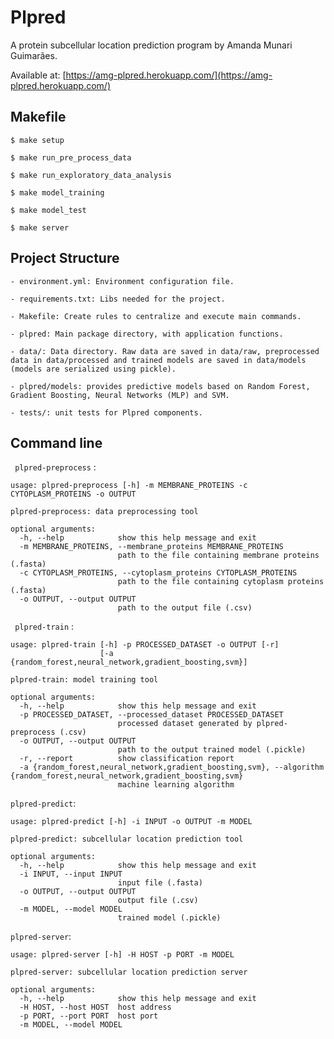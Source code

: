 # Plpred

A protein subcellular location prediction program by Amanda Munari Guimarães. 

Available at: [https://amg-plpred.herokuapp.com/](https://amg-plpred.herokuapp.com/)

## Makefile

```$ make setup```

```$ make run_pre_process_data```
	
```$ make run_exploratory_data_analysis```

```$ make model_training```

```$ make model_test```

```$ make server```


## Project Structure

```
- environment.yml: Environment configuration file.

- requirements.txt: Libs needed for the project.

- Makefile: Create rules to centralize and execute main commands.

- plpred: Main package directory, with application functions.

- data/: Data directory. Raw data are saved in data/raw, preprocessed data in data/processed and trained models are saved in data/models (models are serialized using pickle).

- plpred/models: provides predictive models based on Random Forest, Gradient Boosting, Neural Networks (MLP) and SVM.

- tests/: unit tests for Plpred components.

```

## Command line

``` plpred-preprocess``` :

```
usage: plpred-preprocess [-h] -m MEMBRANE_PROTEINS -c CYTOPLASM_PROTEINS -o OUTPUT

plpred-preprocess: data preprocessing tool

optional arguments:
  -h, --help            show this help message and exit
  -m MEMBRANE_PROTEINS, --membrane_proteins MEMBRANE_PROTEINS
                        path to the file containing membrane proteins (.fasta)
  -c CYTOPLASM_PROTEINS, --cytoplasm_proteins CYTOPLASM_PROTEINS
                        path to the file containing cytoplasm proteins (.fasta)
  -o OUTPUT, --output OUTPUT
                        path to the output file (.csv)
```

``` plpred-train``` :

```
usage: plpred-train [-h] -p PROCESSED_DATASET -o OUTPUT [-r]
                    [-a {random_forest,neural_network,gradient_boosting,svm}]

plpred-train: model training tool

optional arguments:
  -h, --help            show this help message and exit
  -p PROCESSED_DATASET, --processed_dataset PROCESSED_DATASET
                        processed dataset generated by plpred-preprocess (.csv)
  -o OUTPUT, --output OUTPUT
                        path to the output trained model (.pickle)
  -r, --report          show classification report
  -a {random_forest,neural_network,gradient_boosting,svm}, --algorithm {random_forest,neural_network,gradient_boosting,svm}
                        machine learning algorithm
```

```plpred-predict```:

```
usage: plpred-predict [-h] -i INPUT -o OUTPUT -m MODEL

plpred-predict: subcellular location prediction tool

optional arguments:
  -h, --help            show this help message and exit
  -i INPUT, --input INPUT
                        input file (.fasta)
  -o OUTPUT, --output OUTPUT
                        output file (.csv)
  -m MODEL, --model MODEL
                        trained model (.pickle)
```

```plpred-server```:

```
usage: plpred-server [-h] -H HOST -p PORT -m MODEL

plpred-server: subcellular location prediction server

optional arguments:
  -h, --help            show this help message and exit
  -H HOST, --host HOST  host address
  -p PORT, --port PORT  host port
  -m MODEL, --model MODEL
```
